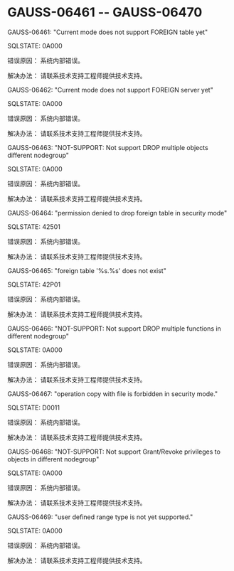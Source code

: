 # GAUSS-06461 -- GAUSS-06470<a name="ZH-CN_TOPIC_0302073421"></a>

GAUSS-06461: "Current mode does not support FOREIGN table yet"

SQLSTATE: 0A000

错误原因： 系统内部错误。

解决办法： 请联系技术支持工程师提供技术支持。

GAUSS-06462: "Current mode does not support FOREIGN server yet"

SQLSTATE: 0A000

错误原因： 系统内部错误。

解决办法： 请联系技术支持工程师提供技术支持。

GAUSS-06463: "NOT-SUPPORT: Not support DROP multiple objects different nodegroup"

SQLSTATE: 0A000

错误原因： 系统内部错误。

解决办法： 请联系技术支持工程师提供技术支持。

GAUSS-06464: "permission denied to drop foreign table in security mode"

SQLSTATE: 42501

错误原因： 系统内部错误。

解决办法： 请联系技术支持工程师提供技术支持。

GAUSS-06465: "foreign table '%s.%s' does not exist"

SQLSTATE: 42P01

错误原因： 系统内部错误。

解决办法： 请联系技术支持工程师提供技术支持。

GAUSS-06466: "NOT-SUPPORT: Not support DROP multiple functions in different nodegroup"

SQLSTATE: 0A000

错误原因： 系统内部错误。

解决办法： 请联系技术支持工程师提供技术支持。

GAUSS-06467: "operation copy with file is forbidden in security mode."

SQLSTATE: D0011

错误原因： 系统内部错误。

解决办法： 请联系技术支持工程师提供技术支持。

GAUSS-06468: "NOT-SUPPORT: Not support Grant/Revoke privileges to objects in different nodegroup"

SQLSTATE: 0A000

错误原因： 系统内部错误。

解决办法： 请联系技术支持工程师提供技术支持。

GAUSS-06469: "user defined range type is not yet supported."

SQLSTATE: 0A000

错误原因： 系统内部错误。

解决办法： 请联系技术支持工程师提供技术支持。

